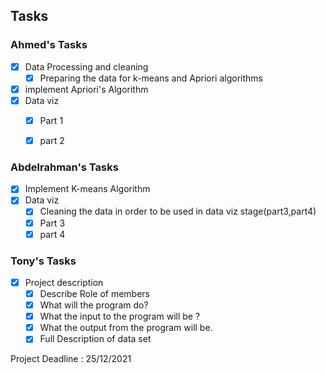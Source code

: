 ## Tasks

### Ahmed's Tasks

- [x] Data Processing and cleaning
  - [x] Preparing the data for k-means and Apriori algorithms
- [x] implement Apriori's Algorithm
- [x] Data viz
  - [x]  Part 1
  - [x]  part 2


### Abdelrahman's Tasks

- [x] Implement K-means Algorithm
- [x] Data viz
  - [x] Cleaning the data in order to be used in data viz stage(part3,part4)
  - [x]  Part 3
  - [x]  part 4

### Tony's Tasks

- [x] Project description
  - [x] Describe Role of members
  - [x] What will the program do?
  - [x] What the input to the program will be ? 
  - [x] What the output from the program will be.
  - [x] Full Description of data set

Project Deadline : 25/12/2021
